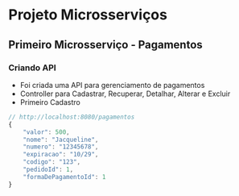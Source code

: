 # Projeto Microsserviços

## Primeiro Microsserviço - Pagamentos

### Criando API 
- Foi criada uma API para gerenciamento de pagamentos
- Controller para Cadastrar, Recuperar, Detalhar, Alterar e Excluir
- Primeiro Cadastro
```javascript
// http://localhost:8080/pagamentos
{
    "valor": 500,
    "nome": "Jacqueline",
    "numero": "12345678",
    "expiracao": "10/29",
    "codigo": "123",
    "pedidoId": 1,
    "formaDePagamentoId": 1
}
```